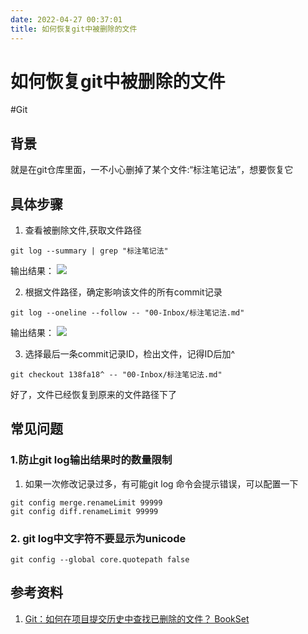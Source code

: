 ```yaml
---
date: 2022-04-27 00:37:01
title: 如何恢复git中被删除的文件
---
```


# 如何恢复git中被删除的文件

#Git

## 背景

就是在git仓库里面，一不小心删掉了某个文件:“标注笔记法”，想要恢复它

## 具体步骤

1. 查看被删除文件,获取文件路径
```shell
git log --summary | grep "标注笔记法"
```
输出结果：
![](https://yupic.oss-cn-shanghai.aliyuncs.com/202111141440768.png)

2. 根据文件路径，确定影响该文件的所有commit记录
```shell
git log --oneline --follow -- "00-Inbox/标注笔记法.md"
```
输出结果：
![](https://yupic.oss-cn-shanghai.aliyuncs.com/202111141441470.png)

3. 选择最后一条commit记录ID，检出文件，记得ID后加^
```shell
git checkout 138fa18^ -- "00-Inbox/标注笔记法.md"
```

好了，文件已经恢复到原来的文件路径下了

## 常见问题
  
### 1.防止git log输出结果时的数量限制
1. 如果一次修改记录过多，有可能git log 命令会提示错误，可以配置一下
```shell
git config merge.renameLimit 99999
git config diff.renameLimit 99999 
```

### 2. git log中文字符不要显示为unicode
```shell
git config --global core.quotepath false
```

## 参考资料
1. [Git：如何在项目提交历史中查找已删除的文件？ BookSet](https://www.bookset.io/questions/7203515)
